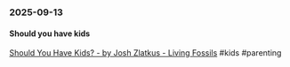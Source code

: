 ### 2025-09-13
#### Should you have kids
[Should You Have Kids? - by Josh Zlatkus - Living Fossils](https://thelivingfossils.substack.com/p/should-you-have-kids) #kids #parenting 

